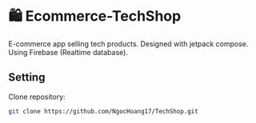 # 🛍️ Ecommerce-TechShop

E-commerce app selling tech products.
Designed with jetpack compose.
Using Firebase (Realtime database).

## Setting

Clone repository:
```bash
git clone https://github.com/NgocHoang17/TechShop.git

